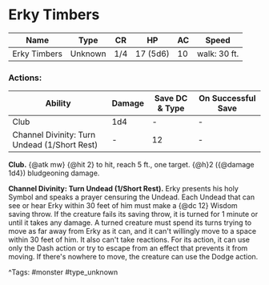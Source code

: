 # Erky Timbers

| Name | Type | CR | HP | AC | Speed |
|------|------|----|----|----|-------|
| Erky Timbers | Unknown | 1/4 | 17 (5d6) | 10 | walk: 30 ft. |

### Actions:

| Ability | Damage | Save DC & Type | On Successful Save |
|---------|--------|----------------|--------------------|
| Club | 1d4 | - | - |
| Channel Divinity: Turn Undead (1/Short Rest) | - | 12 | - |


**Club.** {@atk mw} {@hit 2} to hit, reach 5 ft., one target. {@h}2 ({@damage 1d4}) bludgeoning damage.

**Channel Divinity: Turn Undead (1/Short Rest).** Erky presents his holy Symbol and speaks a prayer censuring the Undead. Each Undead that can see or hear Erky within 30 feet of him must make a {@dc 12} Wisdom saving throw. If the creature fails its saving throw, it is turned for 1 minute or until it takes any damage. A turned creature must spend its turns trying to move as far away from Erky as it can, and it can't willingly move to a space within 30 feet of him. It also can't take reactions. For its action, it can use only the Dash action or try to escape from an effect that prevents it from moving. If there's nowhere to move, the creature can use the Dodge action.

^Tags: #monster #type_unknown